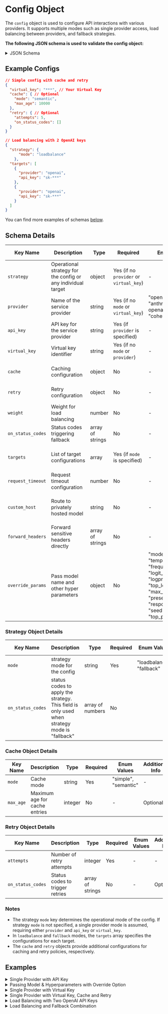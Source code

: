 # Config Object

The `config` object is used to configure API interactions with various providers. It supports multiple modes such as single provider access, load balancing between providers, and fallback strategies.

**The following JSON schema is used to validate the config object:**

<details>

<summary>JSON Schema</summary>

```json
{
  "$schema": "http://json-schema.org/draft-07/schema#",
  "type": "object",
  "properties": {
    "strategy": {
      "type": "object",
      "properties": {
        "mode": {
          "type": "string",
          "enum": [
            "single",
            "loadbalance",
            "fallback"
          ]
        },
        "on_status_codes": {
          "type": "array",
          "items": {
            "type": "integer"
          },
          "optional": true
        }
      }
    },
    "provider": {
      "type": "string",
      "enum": [
        "openai",
        "anthropic",
        "azure-openai",
        "anyscale",
        "cohere",
        "palm"
      ]
    },
    "resource_name": {
      "type": "string",
      "optional": true
    },
    "deployment_id": {
      "type": "string",
      "optional": true
    },
    "api_version": {
      "type": "string",
      "optional": true
    },
    "override_params": {
      "type": "object"
    },
    "api_key": {
      "type": "string"
    },
    "virtual_key": {
      "type": "string"
    },
    "cache": {
      "type": "object",
      "properties": {
        "mode": {
          "type": "string",
          "enum": [
            "simple",
            "semantic"
          ]
        },
        "max_age": {
          "type": "integer",
          "optional": true
        }
      },
      "required": [
        "mode"
      ]
    },
    "retry": {
      "type": "object",
      "properties": {
        "attempts": {
          "type": "integer"
        },
        "on_status_codes": {
          "type": "array",
          "items": {
            "type": "number"
          },
          "optional": true
        }
      },
      "required": [
        "attempts"
      ]
    },
    "weight": {
      "type": "number"
    },
    "on_status_codes": {
      "type": "array",
      "items": {
        "type": "integer"
      }
    },
    "targets": {
      "type": "array",
      "items": {
        "$ref": "#"
      }
    }
  },
  "anyOf": [
    {
      "required": [
        "provider",
        "api_key"
      ]
    },
    {
      "required": [
        "virtual_key"
      ]
    },
    {
      "required": [
        "strategy",
        "targets"
      ]
    },
    {
      "required": [
        "cache"
      ]
    },
    {
      "required": [
        "retry"
      ]
    }
  ],
  "additionalProperties": false
}
```

</details>

## Example Configs

```json
// Simple config with cache and retry
{
  "virtual_key": "***", // Your Virtual Key
  "cache": { // Optional
    "mode": "semantic",
    "max_age": 10000
  },
  "retry": { // Optional
    "attempts": 5,
    "on_status_codes": []
  }
}

// Load balancing with 2 OpenAI keys
{
  "strategy": {
      "mode": "loadbalance"
    },
  "targets": [
    {
      "provider": "openai",
      "api_key": "sk-***"
    },
    {
      "provider": "openai",
      "api_key": "sk-***"
    }
  ]
}
```

You can find more examples of schemas [below](config-object.md#examples).

## Schema Details

<table><thead><tr><th width="203">Key Name</th><th width="225">Description</th><th width="157">Type</th><th width="169">Required</th><th width="190">Enum Values</th><th>Additional Info</th></tr></thead><tbody><tr><td><code>strategy</code></td><td>Operational strategy for the config or any individual target</td><td>object</td><td>Yes (if no <code>provider</code> or <code>virtual_key</code>)</td><td>-</td><td>See Strategy Object Details</td></tr><tr><td><code>provider</code></td><td>Name of the service provider</td><td>string</td><td>Yes (if no <code>mode</code> or <code>virtual_key</code>)</td><td>"openai", "anthropic", "azure-openai", "anyscale", "cohere"</td><td>-</td></tr><tr><td><code>api_key</code></td><td>API key for the service provider</td><td>string</td><td>Yes (if <code>provider</code> is specified)</td><td>-</td><td>-</td></tr><tr><td><code>virtual_key</code></td><td>Virtual key identifier</td><td>string</td><td>Yes (if no <code>mode</code> or <code>provider</code>)</td><td>-</td><td>-</td></tr><tr><td><code>cache</code></td><td>Caching configuration</td><td>object</td><td>No</td><td>-</td><td>See Cache Object Details</td></tr><tr><td><code>retry</code></td><td>Retry configuration</td><td>object</td><td>No</td><td>-</td><td>See Retry Object Details</td></tr><tr><td><code>weight</code></td><td>Weight for load balancing</td><td>number</td><td>No</td><td>-</td><td>Used in <code>loadbalance</code> mode</td></tr><tr><td><code>on_status_codes</code></td><td>Status codes triggering fallback</td><td>array of strings</td><td>No</td><td>-</td><td>Used in <code>fallback</code> mode</td></tr><tr><td><code>targets</code></td><td>List of target configurations</td><td>array</td><td>Yes (if <code>mode</code> is specified)</td><td>-</td><td>Each item follows the config schema</td></tr><tr><td><code>request_timeout</code></td><td>Request timeout configuration</td><td>number</td><td>No</td><td>-</td><td>-</td></tr><tr><td><code>custom_host</code></td><td>Route to privately hosted model</td><td>string</td><td>No</td><td>-</td><td>Used in combination with <code>provider</code> + <code>api_key</code></td></tr><tr><td><code>forward_headers</code></td><td>Forward sensitive headers directly</td><td>array of strings</td><td>No</td><td>-</td><td>-</td></tr><tr><td><code>override_params</code></td><td>Pass model name and other hyper parameters</td><td>object</td><td>No</td><td>"model", "temperature", "frequency_penalty", "logit_bias", "logprobs", "top_logprobs", "max_tokens", "n", "presence_penalty", "response_format", "seed", "stop", "top_p", etc.</td><td>Pass everything that's typically part of the payload</td></tr></tbody></table>

### Strategy Object Details

<table><thead><tr><th width="215">Key Name</th><th width="242">Description</th><th width="107">Type</th><th>Required</th><th width="133">Enum Values</th><th>Additional Info</th></tr></thead><tbody><tr><td><code>mode</code></td><td>strategy mode for the config</td><td>string</td><td>Yes</td><td>"loadbalance", "fallback"</td><td></td></tr><tr><td><code>on_status_codes</code></td><td>status codes to apply the strategy. This field is only used when strategy mode is "fallback"</td><td>array of numbers</td><td>No</td><td></td><td>Optional</td></tr></tbody></table>

### Cache Object Details

| Key Name  | Description                   | Type    | Required | Enum Values          | Additional Info |
| --------- | ----------------------------- | ------- | -------- | -------------------- | --------------- |
| `mode`    | Cache mode                    | string  | Yes      | "simple", "semantic" | -               |
| `max_age` | Maximum age for cache entries | integer | No       | -                    | Optional        |

### Retry Object Details

| Key Name          | Description                     | Type             | Required | Enum Values | Additional Info |
| ----------------- | ------------------------------- | ---------------- | -------- | ----------- | --------------- |
| `attempts`        | Number of retry attempts        | integer          | Yes      | -           | -               |
| `on_status_codes` | Status codes to trigger retries | array of strings | No       | -           | Optional        |

### Notes

* The strategy `mode` key determines the operational mode of the config. If strategy `mode` is not specified, a single provider mode is assumed, requiring either `provider` and `api_key` or `virtual_key`.
* In `loadbalance` and `fallback` modes, the `targets` array specifies the configurations for each target.
* The `cache` and `retry` objects provide additional configurations for caching and retry policies, respectively.

## Examples

<details>

<summary>Single Provider with API Key</summary>

```json
{
  "provider": "openai",
  "api_key": "sk-***"
}
```

</details>

<details>

<summary>Passing Model &#x26; Hyperparameters with Override Option</summary>

<pre class="language-json"><code class="lang-json">{
  "provider": "anthropic",
  "api_key": "xxx",
<strong>  "override_params": {
</strong><strong>    "model": "claude-3-sonnet-20240229",
</strong><strong>    "max_tokens": 512,
</strong><strong>    "temperature": 0
</strong><strong>  }
</strong>}
</code></pre>

</details>

<details>

<summary>Single Provider with Virtual Key</summary>

```json
{
  "virtual_key": "***"
}
```

</details>

<details>

<summary>Single Provider with Virtual Key, Cache and Retry</summary>

```json
{
  "virtual_key": "***",
  "cache": {
    "mode": "semantic",
    "max_age": 10000
  },
  "retry": {
    "attempts": 5,
    "on_status_codes": [429]
  }
}
```

</details>

<details>

<summary>Load Balancing with Two OpenAI API Keys</summary>

```json
{
  "strategy": {
      "mode": "loadbalance"
    },
  "targets": [
    {
      "provider": "openai",
      "api_key": "sk-***"
    },
    {
      "provider": "openai",
      "api_key": "sk-***"
    }
  ]
}
```

</details>

<details>

<summary>Load Balancing and Fallback Combination</summary>

```json
{
  "strategy": {
      "mode": "loadbalance"
    },
  "targets": [
    {
      "provider": "openai",
      "api_key": "sk-***"
    },
    {
      "strategy": {
          "mode": "fallback",
          "on_status_codes": [429, 241]
        },
      "targets": [
        {
          "virtual_key": "***"
        },
        {
          "virtual_key": "***"
        }
      ]
    }
  ]
}
```

</details>
